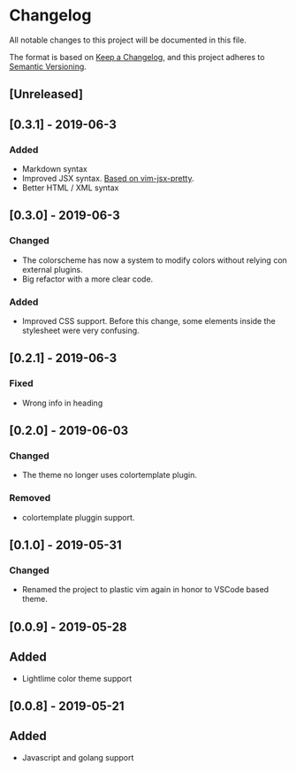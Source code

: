 # Changelog
All notable changes to this project will be documented in this file.

The format is based on [Keep a Changelog](https://keepachangelog.com/en/1.0.0/),
and this project adheres to [Semantic Versioning](https://semver.org/spec/v2.0.0.html).

## [Unreleased]

## [0.3.1] - 2019-06-3
### Added
- Markdown syntax
- Improved JSX syntax. [Based on vim-jsx-pretty](https://github.com/MaxMEllon/vim-jsx-pretty).
- Better HTML / XML syntax

## [0.3.0] - 2019-06-3
### Changed
- The colorscheme has now a system to modify colors without relying con external plugins.
- Big refactor with a more clear code.

### Added
- Improved CSS support. Before this change, some elements inside the stylesheet were very confusing.


## [0.2.1] - 2019-06-3
### Fixed
- Wrong info in heading

## [0.2.0] - 2019-06-03
### Changed
- The theme no longer uses colortemplate plugin.
### Removed
- colortemplate pluggin support.

## [0.1.0] - 2019-05-31
### Changed
- Renamed the project to plastic vim again in honor to VSCode based theme.

## [0.0.9] - 2019-05-28
## Added
- Lightlime color theme support

## [0.0.8] - 2019-05-21
## Added
- Javascript and golang support
